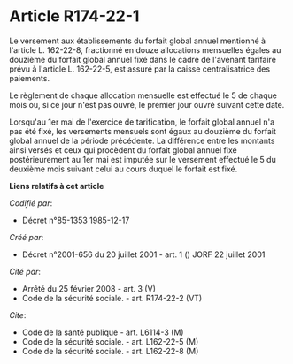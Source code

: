 # Article R174-22-1

Le versement aux établissements du forfait global annuel mentionné à l'article L. 162-22-8, fractionné en douze allocations
mensuelles égales au douzième du forfait global annuel fixé dans le cadre de l'avenant tarifaire prévu à l'article L.
162-22-5, est assuré par la caisse centralisatrice des paiements.

Le règlement de chaque allocation mensuelle est effectué le 5 de chaque mois ou, si ce jour n'est pas ouvré, le premier jour
ouvré suivant cette date.

Lorsqu'au 1er mai de l'exercice de tarification, le forfait global annuel n'a pas été fixé, les versements mensuels sont
égaux au douzième du forfait global annuel de la période précédente. La différence entre les montants ainsi versés et ceux
qui procèdent du forfait global annuel fixé postérieurement au 1er mai est imputée sur le versement effectué le 5 du deuxième
mois suivant celui au cours duquel le forfait est fixé.

**Liens relatifs à cet article**

_Codifié par_:

  - Décret n°85-1353 1985-12-17

_Créé par_:

  - Décret n°2001-656 du 20 juillet 2001 - art. 1 () JORF 22 juillet 2001

_Cité par_:

  - Arrêté du 25 février 2008 - art. 3 (V)
  - Code de la sécurité sociale. - art. R174-22-2 (VT)

_Cite_:

  - Code de la santé publique - art. L6114-3 (M)
  - Code de la sécurité sociale. - art. L162-22-5 (M)
  - Code de la sécurité sociale. - art. L162-22-8 (M)
